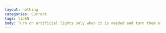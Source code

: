 ```yaml
---
layout: nothing
categories: Current
tags: tipEN
body: Turn on artificial lights only when it is needed and turn them off as soon as they become unnecessary. This will be beneficial for your health, wallet and the environment.
---
```

